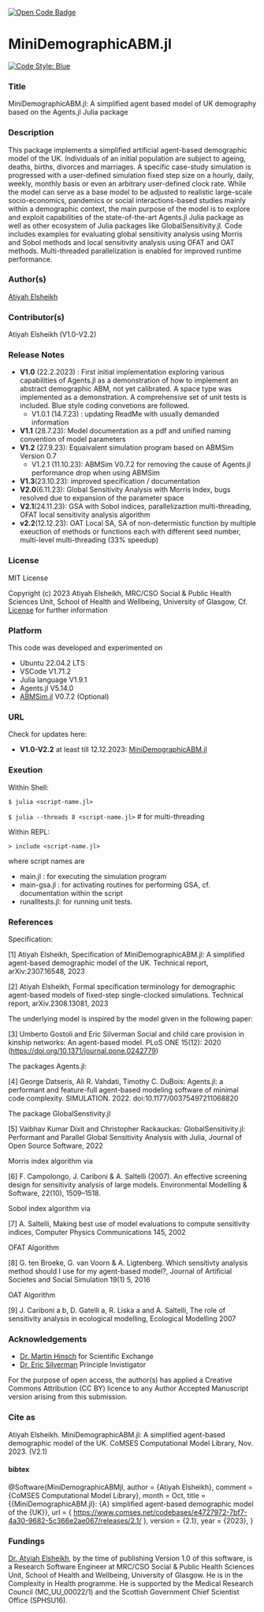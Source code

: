 [![Open Code Badge](https://www.comses.net/static/images/icons/open-code-badge.png)](https://www.comses.net/codebases/e4727972-7bf7-4a30-9682-5c366e2ae067/releases/1.3.0/)

# MiniDemographicABM.jl 
[![Code Style: Blue](https://img.shields.io/badge/code%20style-blue-4495d1.svg)](https://github.com/invenia/BlueStyle)

### Title 
MiniDemographicABM.jl: A simplified agent based model of UK demography based on the Agents.jl Julia package   

### Description

This package implements a simplified artificial agent-based demographic model of the UK. Individuals of an initial population are subject to ageing, deaths, births, divorces and marriages. A specific case-study simulation is progressed with a user-defined simulation fixed step size on a hourly, daily, weekly, monthly basis or even an arbitrary user-defined clock rate.
While the model can serve as a base model to be adjusted to realistic large-scale socio-economics, pandemics or social interactions-based studies mainly within a demographic context, the main purpose of the model is to explore and exploit capabilities of the state-of-the-art Agents.jl Julia package as well as other ecosystem of Julia packages like GlobalSensitivity.jl. Code includes examples for evaluating global sensitivity analysis using Morris and Sobol methods and local sensitivity analysis using OFAT and OAT methods. Multi-threaded parallelization is enabled for improved runtime performance. 
  

### Author(s) 
[Atiyah Elsheikh](https://www.gla.ac.uk/schools/healthwellbeing/staff/atiyahelsheikh/)

### Contributor(s)  
Atiyah Elsheikh (V1.0-V2.2)  

### Release Notes 
- **V1.0** (22.2.2023) : First initial implementation exploring various capabilities of Agents.jl as a demonstration of how to implement an abstract demographic ABM, not yet calibrated. A space type was implemented as a demonstration. A comprehensive set of unit tests is included. Blue style coding convetions are followed. 
    - V1.0.1 (14.7.23) : updating ReadMe with usually demanded information
- **V1.1** (28.7.23): Model documentation as a pdf and unified naming convention of model parameters
- **V1.2** (27.9.23): Equaivalent simulation program based on ABMSim Version 0.7
    - V1.2.1 (11.10.23): ABMSim V0.7.2 for removing the cause of Agents.jl performance drop when using ABMSim
- **V1.3**(23.10.23): improved specification / documentation  
- **V2.0**(6.11.23): Global Sensitivity Analysis with Morris Index, bugs resolved due to expansion of the parameter space
- **V2.1**(24.11.23): GSA with Sobol indices, parallelizaztion multi-threading, OFAT local sensitivity analysis algorithm 
- **v2.2**(12.12.23): OAT Local SA, SA of non-determistic function by multiple exeuction of methods or functions each with different seed number, multi-level multi-threading (33% speedup)   

### License
MIT License

Copyright (c) 2023 Atiyah Elsheikh, MRC/CSO Social & Public Health Sciences Unit, School of Health and Wellbeing, University of Glasgow, Cf. [License](https://github.com/MRC-CSO-SPHSU/MiniDemographicABM.jl/blob/master/LICENSE) for further information

### Platform 
This code was developed and experimented on 
- Ubuntu 22.04.2 LTS
- VSCode V1.71.2
- Julia language V1.9.1
- Agents.jl V5.14.0
- [ABMSim.jl](https://github.com/MRC-CSO-SPHSU/ABMSim.jl) V0.7.2 (Optional) 

### URL 
Check for updates here: 
- **V1.0-V2.2** at least till 12.12.2023: [MiniDemographicABM.jl](https://github.com/MRC-CSO-SPHSU/MiniDemographicABM.jl)

### Exeution 
Within Shell:

`$ julia <script-name.jl>`

`$ julia --threads 8 <script-name.jl>` # for multi-threading 

Within REPL: 

`> include <script-name.jl>`

where script names are 
- main.jl : for executing the simulation program
- main-gsa.jl : for activating routines for performing GSA, cf. documentation within the script
- runalltests.jl: for running unit tests. 

### References

Specification: 

[1] Atiyah Elsheikh, Specification of MiniDemographicABM.jl: A simplified agent-based demographic model of the UK. Technical report, arXiv:2307.16548, 2023

[2] Atiyah Elsheikh, Formal specification terminology for demographic agent-based models of fixed-step single-clocked simulations. Technical report, arXiv.2308.13081, 2023

The underlying model is inspired by the model given in the following paper:   

[3] Umberto Gostoli and Eric Silverman Social and child care provision in kinship networks: An agent-based model. PLoS ONE 15(12): 2020 (https://doi.org/10.1371/journal.pone.0242779)

The packages Agents.jl: 

[4] George Datseris, Ali R. Vahdati, Timothy C. DuBois: Agents.jl: a performant and feature-full agent-based modeling software of minimal code complexity. SIMULATION. 2022. doi:10.1177/00375497211068820

The package GlobalSenstivity.jl

[5] Vaibhav Kumar Dixit and Christopher Rackauckas: GlobalSensitivity.jl: Performant and Parallel Global Sensitivity Analysis with Julia, Journal of Open Source Software, 2022

Morris index algorithm via

[6] F. Campolongo, J. Cariboni & A. Saltelli (2007). An effective screening design for sensitivity
analysis of large models. Environmental Modelling & Software, 22(10), 1509–1518.

Sobol index algorithm via 

[7] A. Saltelli, Making best use of model evaluations to compute sensitivity indices, Computer Physics Communications 145, 2002

OFAT Algorithm 

[8] G. ten Broeke, G. van Voorn & A. Ligtenberg. Which sensitivty analysis method should I use for my agent-based model?, Journal of Artificial Societes and Social Simulation 19(1) 5, 2016

OAT Algorithm

[9] J. Cariboni a b, D. Gatelli a, R. Liska a and A. Saltelli, The role of sensitivity analysis in ecological modelling, Ecological Modelling 2007

### Acknowledgements  
- [Dr. Martin Hinsch](https://www.gla.ac.uk/schools/healthwellbeing/staff/martinhinsch/) for Scientific Exchange
- [Dr. Eric Silverman](https://www.gla.ac.uk/schools/healthwellbeing/staff/ericsilverman/) Principle Invistigator 

For the purpose of open access, the author(s) has applied a Creative Commons Attribution (CC BY) licence to any Author Accepted Manuscript version arising from this submission.

### Cite as 

Atiyah Elsheikh. MiniDemographicABM.jl: A simplified agent-based demographic model of the UK. CoMSES Computational Model Library, Nov. 2023. (V2.1)

#### bibtex
@Software{MiniDemographicABMjl,
  author  = {Atiyah Elsheikh},
  comment = {CoMSES Computational Model Library},
  month   = Oct,
  title   = {{MiniDemographicABM.jl}: {A} simplified agent-based demographic model of the {UK}},
  url     = { https://www.comses.net/codebases/e4727972-7bf7-4a30-9682-5c366e2ae067/releases/2.1/ },
  version = {2.1},
  year    = {2023},
}

### Fundings 
[Dr. Atyiah Elsheikh](https://www.gla.ac.uk/schools/healthwellbeing/staff/atiyahelsheikh/), by the time of publishing Version 1.0 of this software, is a Research Software Engineer at MRC/CSO Social & Public Health Sciences Unit, School of Health and Wellbeing, University of Glasgow. He is in the Complexity in Health programme. He is supported  by the Medical Research Council (MC_UU_00022/1) and the Scottish Government Chief Scientist Office (SPHSU16). 
